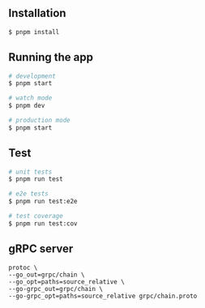 ## Installation

```bash
$ pnpm install
```

## Running the app

```bash
# development
$ pnpm start

# watch mode
$ pnpm dev

# production mode
$ pnpm start
```

## Test

```bash
# unit tests
$ pnpm run test

# e2e tests
$ pnpm run test:e2e

# test coverage
$ pnpm run test:cov
```

## gRPC server

```
protoc \
--go_out=grpc/chain \
--go_opt=paths=source_relative \
--go-grpc_out=grpc/chain \
--go-grpc_opt=paths=source_relative grpc/chain.proto
```
